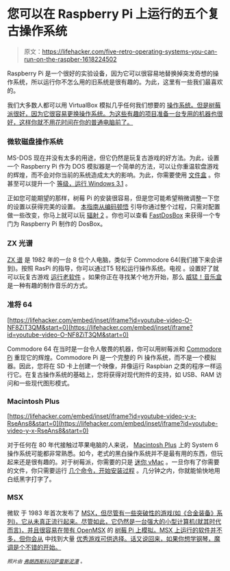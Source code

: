 # 您可以在 Raspberry Pi 上运行的五个复古操作系统

> 原文：<https://lifehacker.com/five-retro-operating-systems-you-can-run-on-the-raspber-1618224502>

Raspberry Pi 是一个很好的实验设备，因为它可以很容易地替换掉突发奇想的操作系统，所以运行你不怎么用的旧系统是很有趣的。为此，这里有一些我们最喜欢的。



我们大多数人都可以用 VirtualBox 模拟几乎任何我们想要的 [操作系统。但是树莓派很好，因为它很容易更换操作系统。为这些有趣的项目准备一台专用的机器也很好，这样你就不用花时间在你的普通电脑前了。](https://lifehacker.com/the-power-users-guide-to-better-virtual-machines-in-vir-1569943402)

### 微软磁盘操作系统

MS-DOS 现在并没有太多的用途，但它仍然是玩复古游戏的好方法。为此，设置一个 Raspberry Pi 作为 DOS 模拟器是一个简单的方法，可以让你重温软盘游戏的辉煌，而不会对你当前的系统造成太大的影响。为此，你需要使用 [文件盒](http://www.dosbox.com/) 。你甚至可以提升一个 [等级，运行 Windows 3.1](http://raspberry-pi.dcemu.co.uk/rpix86-v0-03-released-dos-pc-emulator-for-raspberry-pi-released-539652.html) 。

正如您可能期望的那样，树莓 Pi 的安装很容易，但是您可能希望稍微调整一下您的设置以获得完美的设置。 [本指南从编码顿悟](http://www.codingepiphany.com/2013/03/30/raspberry-pi-retro-gaming-mania-part-2-dosbox/) 引导你通过整个过程，只需对配置做一些改变，你马上就可以玩 [辐射 2](http://en.wikipedia.org/wiki/Fallout_2) 。你也可以查看 [FastDosBox](http://store.raspberrypi.com/projects/fastdosbox) 来获得一个专门为 Raspberry Pi 制作的 DosBox。

### ZX 光谱

[ZX 谱](http://en.wikipedia.org/wiki/ZX_Spectrum) 是 1982 年的一台 8 位个人电脑，类似于 Commodore 64(我们接下来会讲到)。按照 RasPi 的指导，你可以通过T5 轻松运行操作系统。电视 。设置好了就可以玩复古游戏 [运行老软件](http://en.wikipedia.org/wiki/ZX_Spectrum_software) 。如果你正在寻找某个地方开始，那么 [威猛！音乐盒](http://www.worldofspectrum.org/infoseekid.cgi?id=0008965) 是一种有趣的制作音乐的方式。

### 准将 64

 [https://lifehacker.com/embed/inset/iframe?id=youtube-video-O-NF8ZiT3QM&start=0](https://lifehacker.com/embed/inset/iframe?id=youtube-video-O-NF8ZiT3QM&start=0) 

Commodore 64 在当时是一台令人敬畏的机器，你可以用树莓派和 [Commodore Pi](http://www.commodorepi.co.nr/) 重现它的辉煌。Commodore Pi 是一个完整的 Pi 操作系统，而不是一个模拟器。因此，您将在 SD 卡上创建一个映像，并像运行 Raspbian 之类的程序一样运行它。在复古操作系统的基础上，您将获得对现代附件的支持，如 USB、RAM 访问和一些现代图形模式。

### Macintosh Plus

 [https://lifehacker.com/embed/inset/iframe?id=youtube-video-y-x-RseAns8&start=0](https://lifehacker.com/embed/inset/iframe?id=youtube-video-y-x-RseAns8&start=0) 

对于任何在 80 年代接触过苹果电脑的人来说， [Macintosh Plus](http://en.wikipedia.org/wiki/Macintosh_Plus) 上的 System 6 操作系统可能都非常熟悉。如今，老式的黑白操作系统并不是最有用的东西，但玩起来还是很有趣的。对于树莓派，你需要的只是 [迷你 vMac](http://minivmac.sourceforge.net/doc/start.html) 。一旦你有了你需要的文件，你只需要运行 [几个命令，开始安装过程](http://misapuntesde.com/post.php?id=249) 。几分钟之内，你就能愉快地用白纸黑字打字了。

### MSX

微软 于 1983 年首次发布了 [MSX，但尽管有一些突破性的游戏(如《合金装备》系列)，它从未真正流行起来。尽管如此，它仍然是一台强大的小型计算机(就其时代而言)，并且很容易在带有 OpenMSX](http://en.wikipedia.org/wiki/MSX) 的 [树莓 Pi 上模拟。MSX 上运行的软件并不多，但你会从](http://misapuntesde.com/post.php?id=382) 中找到大量 [优秀游戏可供选择。话又说回来，如果你想学钢琴，魔调是个不错的开始。](http://www.generation-msx.nl/software/topvotedlist)

<small>*照片由*</small> [<small>*弗朗西斯科冈萨雷斯*</small>](https://www.flickr.com/photos/franciscojgonzalez/7573041044/in/photolist-cxcPgb-bUHA2Q-bUHABd-d8Vg8d-8GXCsM-7yWBX8-8H1LWN-5gcoj4-2Z3Rn-HY7bW-LwewH-bzKUcu-bzKUEo-7yWCiV-utSEC-6dGDmZ-d8Vmzd-3xMa21-d8Vn4j-d8VgNo-5Wk8i8-7yWCdF-3j21k-5KWbYS-34naUu-5Lb73E-oeL6qW-6tT5rZ-64BEQb-6aK1wq-6aETkx-6tT5GP-9aKydG-3xGLEi-6tT5cM-6R6xAN-cVniph-aH5QZT-8eYJri-mjgEci-mjhJfe-gSFJsH-ocHgB8-dovtc8-dovACE-dwwKmj-4HCp6o-4Xdo3C-8Kkm-4gHfJ1)<small></small>*[<small>*泥潭*</small>](https://www.flickr.com/photos/quagmirez31/3775344553/in/photolist-6KBCpt-6KthYC-8TiA8h-hbM38-8TfaTn-8TfkuK-8Tiqij-8Tfmxi-8TjqS6-8TjsQK-aH5NZx-8Tfnx2-8Tfqv6-8Tfc6H-aH5QaD-8ThQTw-aH5Thc-8TfewT-aH5Wh8-8ThZFU-8TizgJ-8ThRBW-8TixhU-8Tiyjm-6KthQ3-8Timt3-8ThXGo-8Tip4d-aH5Lnz-8TeW6P-8Tf5BT-31cWEt-8TiuoN-8Ti53h-8TfgJT-aH5JyH-aH5KAp-8TnvNU-aH5QZT-8TiAVQ-dPL96q-8H21Hh-dmmjyE-8GWYaK-8H1n2o-8H1YfE-8H1CH3-8GXCsM-8GXgr8-8GXtXZ) <small>*。*</small>*